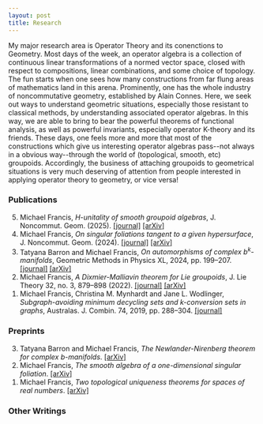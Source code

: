 ```yaml
---
layout: post
title: Research
---
```

<p style="text-align: left">
My major research area is Operator Theory and its conenctions to Geometry. Most days of the week, an operator algebra is a collection of continuous linear transformations of a normed vector space, closed with respect to compositions, linear combinations, and some choice of topology. The fun starts when one sees how many constructions from far flung areas of mathematics land in this arena. Prominently, one has the whole industry of noncommutative geometry, established by Alain Connes. Here, we seek out ways to understand geometric situations, especially those resistant to classical methods, by understanding associated operator algebras. In this way, we are able to bring to bear the powerful theorems of functional analysis, as well as powerful invariants, especially operator K-theory and its friends. These days, one feels more and more that most of the constructions which give us interesting operator algebras pass--not always in a obvious way--through the world of (topological, smooth, etc) groupoids. Accordingly, the business of attaching groupoids to geometrical situations is very much deserving of attention from people interested in applying operator theory to geometry, or vice versa!
</p>

### Publications

<ol reversed>
  <li>Michael Francis, <em>H-unitality of smooth groupoid algebras</em>, J. Noncommut. Geom. (2025). <a href="https://doi.org/10.4171/jncg/600">[journal]</a> <a href="https://arxiv.org/abs/2307.00232">[arXiv]</a></li>  
  <li>Michael Francis, <em>On singular foliations tangent to a given hypersurface</em>, J. Noncommut. Geom. (2024). <a href="https://doi.org/10.4171/jncg/600">[journal]</a> <a href="https://arxiv.org/abs/2311.03940">[arXiv]</a></li>
  <li>Tatyana Barron and Michael Francis, <em>On automorphisms of complex b<sup>k</sup>-manifolds</em>, Geometric Methods in Physics XL, 2024, pp. 199–207. <a href="https://doi.org/10.1007/978-3-031-62407-0_15">[journal]</a> <a href="https://arxiv.org/abs/2310.08014">[arXiv]</a></li>
  <li>Michael Francis, <em>A Dixmier-Malliavin theorem for Lie groupoids</em>, J. Lie Theory 32, no. 3, 879–898 (2022). <a href="https://www.heldermann.de/JLT/JLT32/JLT323/jlt32041.htm">[journal]</a> <a href="https://arxiv.org/abs/2009.13760">[arXiv]</a></li>
  <li>Michael Francis, Christina M. Mynhardt and Jane L. Wodlinger, <em>Subgraph-avoiding minimum decycling sets and k-conversion sets in graphs</em>, Australas. J. Combin. 74, 2019, pp. 288–304. <a href="https://ajc.maths.uq.edu.au/pdf/74/ajc_v74_p288.pdf">[journal]</a></li>
</ol>

### Preprints

<ol reversed>
  <li>Tatyana Barron and Michael Francis, <em>The Newlander-Nirenberg theorem for complex b-manifolds</em>. <a href="https://arxiv.org/abs/2310.08013">[arXiv]</a></li>  
  <li>Michael Francis, <em>The smooth algebra of a one-dimensional singular foliation</em>. <a href="https://arxiv.org/abs/2011.08422">[arXiv]</a></li>
  <li>Michael Francis, <em>Two topological uniqueness theorems for spaces of real numbers</em>. <a href="https://arxiv.org/abs/1210.1008">[arXiv]</a></li>
</ol>

### Other Writings

<!--
### Projects

<ol reversed>
  <li>item
</ol>
-->
